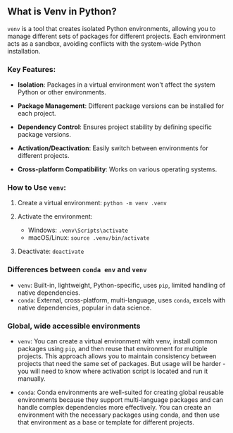 ## What is Venv in Python?

`venv` is a tool that creates isolated Python environments, allowing you to manage different sets of packages for different projects. Each environment acts as a sandbox, avoiding conflicts with the system-wide Python installation.

### Key Features:

- **Isolation**: Packages in a virtual environment won't affect the system Python or other environments.

- **Package Management**: Different package versions can be installed for each project.

- **Dependency Control**: Ensures project stability by defining specific package versions.

- **Activation/Deactivation**: Easily switch between environments for different projects.

- **Cross-platform Compatibility**: Works on various operating systems.

### How to Use `venv`:

1. Create a virtual environment: `python -m venv .venv`

2. Activate the environment:

   - Windows: `.venv\Scripts\activate`
   - macOS/Linux: `source .venv/bin/activate`

3. Deactivate: `deactivate`

### Differences between `conda env` and `venv`

- `venv`: Built-in, lightweight, Python-specific, uses `pip`, limited handling of native dependencies.
- `conda`: External, cross-platform, multi-language, uses `conda`, excels with native dependencies, popular in data science.

### Global, wide accessible environments

- `venv`: You can create a virtual environment with venv, install common packages using `pip`, and then reuse that environment for multiple projects. This approach allows you to maintain consistency between projects that need the same set of packages. But usage will be harder - you will need to know where activation script is located and run it manually.

- `conda`: Conda environments are well-suited for creating global reusable environments because they support multi-language packages and can handle complex dependencies more effectively. You can create an environment with the necessary packages using conda, and then use that environment as a base or template for different projects.
